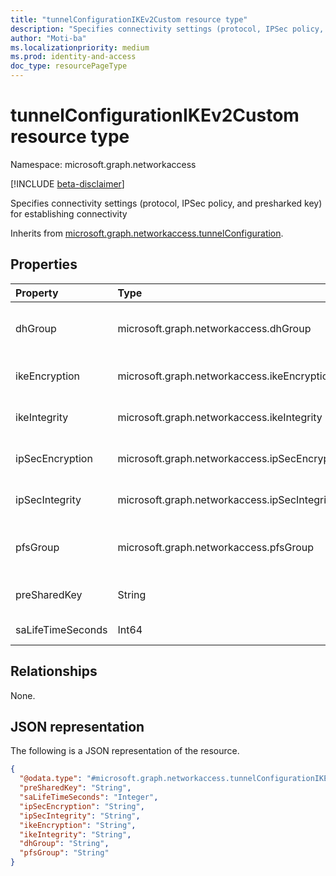 ```yaml
---
title: "tunnelConfigurationIKEv2Custom resource type"
description: "Specifies connectivity settings (protocol, IPSec policy, and presharked key) for establishing connectivity"
author: "Moti-ba"
ms.localizationpriority: medium
ms.prod: identity-and-access
doc_type: resourcePageType
---
```


# tunnelConfigurationIKEv2Custom resource type

Namespace: microsoft.graph.networkaccess

[!INCLUDE [beta-disclaimer](../../includes/beta-disclaimer.md)]

Specifies connectivity settings (protocol, IPSec policy, and presharked key) for establishing connectivity

Inherits from [microsoft.graph.networkaccess.tunnelConfiguration](../resources/networkaccess-tunnelconfiguration.md).

## Properties
|Property|Type|Description|
|:---|:---|:---|
|dhGroup|microsoft.graph.networkaccess.dhGroup|Specifies the DH group identifier for IPSec SA negotiation	.The possible values are: `dhGroup14`, `dhGroup24`, `dhGroup2048`, `ecp256`, `ecp384`, `unknownFutureValue`.|
|ikeEncryption|microsoft.graph.networkaccess.ikeEncryption|Specifies the IKE encryption protocol	.The possible values are: `aes128`, `aes192`, `aes256`, `gcmAes128`, `gcmAes256`, `unknownFutureValue`.|
|ikeIntegrity|microsoft.graph.networkaccess.ikeIntegrity|Specifies the integration properties of the IKE protocol	.The possible values are: `sha256`, `sha384`, `gcmAes128`, `gcmAes256`, `unknownFutureValue`.|
|ipSecEncryption|microsoft.graph.networkaccess.ipSecEncryption|Specifies the encryption protocol used for the IPSec tunnel	.The possible values are: `none`, `gcmAes128`, `gcmAes192`, `gcmAes256`, `unknownFutureValue`.|
|ipSecIntegrity|microsoft.graph.networkaccess.ipSecIntegrity|Specifies the integrity properties of the IPSec protocol	.The possible values are: `gcmAes128`, `gcmAes192`, `gcmAes256`, `sha256`, `unknownFutureValue`.|
|pfsGroup|microsoft.graph.networkaccess.pfsGroup|Specifies the Phase 2 DH group identifier for IPSec SA negotiation	.The possible values are: `none`, `pfs1`, `pfs2`, `pfs14`, `pfs24`, `pfs2048`, `pfsmm`, `ecp256`, `ecp384`, `unknownFutureValue`.|
|preSharedKey|String|A key to establish secure connection between the link and VPN tunnel on the Edge	 Inherited from [microsoft.graph.networkaccess.tunnelConfiguration](../resources/networkaccess-tunnelconfiguration.md).|
|saLifeTimeSeconds|Int64|a standard specifiying Security Association lifetime with recommended values from an RFC standard	|

## Relationships
None.

## JSON representation
The following is a JSON representation of the resource.
<!-- {
  "blockType": "resource",
  "@odata.type": "microsoft.graph.networkaccess.tunnelConfigurationIKEv2Custom"
}
-->
``` json
{
  "@odata.type": "#microsoft.graph.networkaccess.tunnelConfigurationIKEv2Custom",
  "preSharedKey": "String",
  "saLifeTimeSeconds": "Integer",
  "ipSecEncryption": "String",
  "ipSecIntegrity": "String",
  "ikeEncryption": "String",
  "ikeIntegrity": "String",
  "dhGroup": "String",
  "pfsGroup": "String"
}
```

